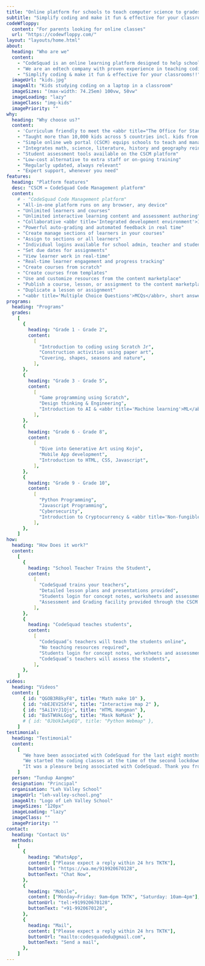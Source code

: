 ```yaml
---
title: "Online platform for schools to teach computer science to grades 1-10"
subtitle: "Simplify coding and make it fun & effective for your classrooms!!"
codeWfloppy:
  content: "For parents looking for online classes"
  url: "https://codewfloppy.com/"
layout: "layouts/home.html"
about:
  heading: "Who are we"
  content:
    - "CodeSquad is an online learning platform designed to help schools implement a coding program for grades 1-10. Our platform includes curriculum, tools, and resources required to run a successful coding program, without any external teachers."
    - "We are an edtech company with proven experience in teaching coding across geographies. We are on a mission to inspire the next generation to be coders and not fashionistas."
    - "Simplify coding & make it fun & effective for your classrooms!!"
  imageUrl: "kids.jpg"
  imageAlt: "Kids studying coding on a laptop in a classroom"
  imageSizes: "(max-width: 74.25em) 100vw, 50vw"
  imageLoading: "lazy"
  imageClass: "img-kids"
  imagePriority: ""
why:
  heading: "Why choose us?"
  content:
    - 'Curriculum friendly to meet the <abbr title="The Office for Standards in Education, Children''s Services and Skills">OFSTED</abbr> requirements'
    - "Taught more than 10,000 kids across 5 countries incl. kids from elite schools in Mumbai"
    - "Simple online web portal (CSCM) equips schools to teach and manage students"
    - "Integrates math, science, literature, history and geography reinforcing student learning"
    - "Student assessment tools available on the CSCM platform"
    - "Low-cost alternative to extra staff or on-going training"
    - "Regularly updated, always relevant"
    - "Expert support, whenever you need"
features:
  heading: "Platform features"
  desc: "CSCM = CodeSquad Code Management platform"
  content:
    # - "CodeSquad Code Management platform"
    - "All-in-one platform runs on any browser, any device"
    - "Unlimited learners and courses"
    - "Unlimited interactive learning content and assessment authoring"
    - "Collaborative <abbr title='Integrated development environment'>IDE</abbr> supports 10+ languages"
    - "Powerful auto-grading and automated feedback in real time"
    - "Create manage sections of learners in your courses"
    - "Assign to sections or all learners"
    - "Individual logins available for school admin, teacher and students"
    - "Set due dates for assignments"
    - "View learner work in real-time"
    - "Real-time learner engagement and progress tracking"
    - "Create courses from scratch"
    - "Create courses from templates"
    - "Use and customize resources from the content marketplace"
    - "Publish a course, lesson, or assignment to the content marketplace"
    - "Duplicate a lesson or assignment"
    - "<abbr title='Multiple Choice Questions'>MCQs</abbr>, short answer questions, Parson’s questions"
programs:
  heading: "Programs"
  grades:
    [
      {
        heading: "Grade 1 - Grade 2",
        content:
          [
            "Introduction to coding using Scratch Jr",
            "Construction activities using paper art",
            "Covering, shapes, seasons and nature",
          ],
      },
      {
        heading: "Grade 3 - Grade 5",
        content:
          [
            "Game programming using Scratch",
            "Design thinking & Engineering",
            "Introduction to AI & <abbr title='Machine learning'>ML</abbr>",
          ],
      },
      {
        heading: "Grade 6 - Grade 8",
        content:
          [
            "Dive into Generative Art using Kojo",
            "Mobile App development",
            "Introduction to HTML, CSS, Javascript",
          ],
      },
      {
        heading: "Grade 9 - Grade 10",
        content:
          [
            "Python Programming",
            "Javascript Programming",
            "Cybersecurity",
            "Introduction to Cryptocurrency & <abbr title='Non-fungible tokens'>NFTs</abbr>",
          ],
      },
    ]
how:
  heading: "How Does it work?"
  content:
    [
      {
        heading: "School Teacher Trains the Student",
        content:
          [
            "CodeSquad trains your teachers",
            "Detailed lesson plans and presentations provided",
            "Students login for concept notes, worksheets and assessments",
            "Assessment and Grading facility provided through the CSCM platform",
          ],
      },
      {
        heading: "CodeSquad teaches students",
        content:
          [
            "CodeSquad’s teachers will teach the students online",
            "No teaching resources required",
            "Students login for concept notes, worksheets and assessments",
            "CodeSquad’s teachers will assess the students",
          ],
      },
    ]
videos:
  heading: "Videos"
  content: [
      { id: "QGOB3R8kyF8", title: "Math make 10" },
      { id: "nbEJEV2SXf4", title: "Interactive map 2" },
      { id: "5Ai1VrJ1Qjs", title: "HTML Hangman" },
      { id: "BaSTWUkLGog", title: "Mask NoMask" },
      # { id: "0JbUkIwkpEQ", title: "Python Webmap" },
    ]
testimonial:
  heading: "Testimonial"
  content:
    [
      "We have been associated with CodeSquad for the last eight months during this pandemic. The entire student, parent and teaching faculty at Leh Valley School feel that this was the best decision that we could have taken.",
      "We started the coding classes at the time of the second lockdown and introducing a new, interesting subject like coding helped keep all the children engaged and excited. Children would wait eagerly for their coding classes and rarely missed any.",
      "It was a pleasure being associated with CodeSquad. Thank you from the mountains of Ladakh!",
    ]
  person: "Tundup Aangmo"
  designation: "Principal"
  organisation: "Leh Valley School"
  imageUrl: "leh-valley-school.png"
  imageAlt: "Logo of Leh Valley School"
  imageSizes: "120px"
  imageLoading: "lazy"
  imageClass: ""
  imagePriority: ""
contact:
  heading: "Contact Us"
  methods:
    [
      {
        heading: "WhatsApp",
        content: ["Please expect a reply within 24 hrs TKTK"],
        buttonUrl: "https://wa.me/919920670128",
        buttonText: "Chat Now",
      },
      {
        heading: "Mobile",
        content: ["Monday–Friday: 9am–6pm TKTK", "Saturday: 10am–4pm"],
        buttonUrl: "tel:+919920670128",
        buttonText: "+91-9920670128",
      },
      {
        heading: "Mail",
        content: ["Please expect a reply within 24 hrs TKTK"],
        buttonUrl: "mailto:codesquadedu@gmail.com",
        buttonText: "Send a mail",
      },
    ]
---
```

